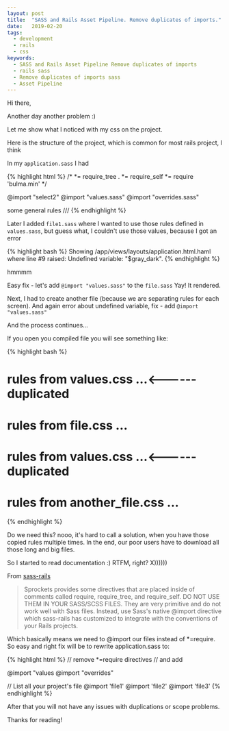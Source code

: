 ```yaml
---
layout: post
title:  "SASS and Rails Asset Pipeline. Remove duplicates of imports."
date:   2019-02-20 
tags: 
  - development 
  - rails 
  - css
keywords:
  - SASS and Rails Asset Pipeline Remove duplicates of imports
  - rails sass
  - Remove duplicates of imports sass
  - Asset Pipeline 
---
```

Hi there,

Another day another problem :)

Let me show what I noticed with my css on the project.

Here is the structure of the project, which is common for most rails project, I think

In my `application.sass` I had

{% highlight html %}
/* *= require_tree .
*= require_self
*= require 'bulma.min'
*/

@import "select2"
@import "values.sass"
@import "overrides.sass"

some general rules
///
{% endhighlight %}

Later I added `file1.sass` where I wanted to use those rules defined in `values.sass`, but guess what, I couldn't use those values, because I got an error

{% highlight bash %}
Showing /app/views/layouts/application.html.haml where line #9 raised:
Undefined variable: "$gray_dark".
{% endhighlight %}

hmmmm

Easy fix - let's add `@import "values.sass"` to the `file.sass`
Yay! It rendered.

Next, I had to create another file (because we are separating rules for each screen).
And again error about undefined variable, fix - add `@import "values.sass"`

And the process continues...

If you open you compiled file you will see something like:

{% highlight bash %}
# rules from values.css …<------ duplicated
# rules from file.css …
# rules from values.css …<------ duplicated
# rules from another_file.css …
{% endhighlight %}

Do we need this? nooo, it's hard to call a solution, when you have those copied rules multiple times. In the end, our poor users have to download all those long and big files.

So I started to read documentation :) RTFM, right? X))))))

From [sass-rails](https://github.com/rails/sass-rails#important-note)

> Sprockets provides some directives that are placed inside of comments called require, require_tree, and require_self. DO NOT USE THEM IN YOUR SASS/SCSS FILES. They are very primitive and do not work well with Sass files. Instead, use Sass's native @import directive which sass-rails has customized to integrate with the conventions of your Rails projects.

Which basically means we need to @import our files instead of *=require. So easy and right fix will be to rewrite application.sass to:

{% highlight html %}
// remove *=require directives
// and add

@import "values
@import "overrides"

// List all your project's file
@import 'file1'
@import 'file2'
@import 'file3'
{% endhighlight %}

After that you will not have any issues with duplications or scope problems. 

Thanks for reading!
